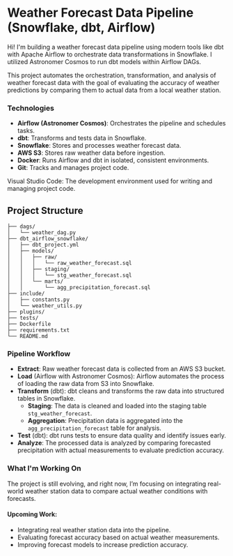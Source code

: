 # Weather Forecast Data Pipeline (Snowflake, dbt, Airflow)
Hi! I'm building a weather forecast data pipeline using modern tools like dbt with Apache Airflow to orchestrate data transformations in Snowflake. I utilized Astronomer Cosmos to run dbt models within Airflow DAGs.

This project automates the orchestration, transformation, and analysis of weather forecast data with the goal of evaluating the accuracy of weather predictions by comparing them to actual data from a local weather station.

### Technologies
- **Airflow (Astronomer Cosmos)**: Orchestrates the pipeline and schedules tasks.
- **dbt**: Transforms and tests data in Snowflake.
- **Snowflake**: Stores and processes weather forecast data.
- **AWS S3**: Stores raw weather data before ingestion.
- **Docker**: Runs Airflow and dbt in isolated, consistent environments.
- **Git**: Tracks and manages project code.

Visual Studio Code: The development environment used for writing and managing project code.
##   Project Structure

```
├── dags/
│   └── weather_dag.py
├── dbt_airflow_snowflake/
│   ├── dbt_project.yml
│   ├── models/
│   │   ├── raw/
│   │   │   └── raw_weather_forecast.sql
│   │   ├── staging/
│   │   │   └── stg_weather_forecast.sql
│   │   └── marts/
│   │       └── agg_precipitation_forecast.sql
├── include/
│   ├── constants.py
│   └── weather_utils.py
├── plugins/
├── tests/
├── Dockerfile
├── requirements.txt
└── README.md
```

### Pipeline Workflow
- **Extract**: Raw weather forecast data is collected from an AWS S3 bucket.
- **Load** (Airflow with Astronomer Cosmos): Airflow automates the process of loading the raw data from S3 into Snowflake.
- **Transform** (dbt): dbt cleans and transforms the raw data into structured tables in Snowflake.
  - **Staging**: The data is cleaned and loaded into the staging table `stg_weather_forecast`.
  - **Aggregation**: Precipitation data is aggregated into the `agg_precipitation_forecast` table for analysis.
- **Test** (dbt): dbt runs tests to ensure data quality and identify issues early.
- **Analyze**: The processed data is analyzed by comparing forecasted precipitation with actual measurements to evaluate prediction accuracy.


### What I'm Working On
The project is still evolving, and right now, I’m focusing on integrating real-world weather station data to compare actual weather conditions with forecasts.

#### Upcoming Work:
- Integrating real weather station data into the pipeline.
- Evaluating forecast accuracy based on actual weather measurements.
- Improving forecast models to increase prediction accuracy.
